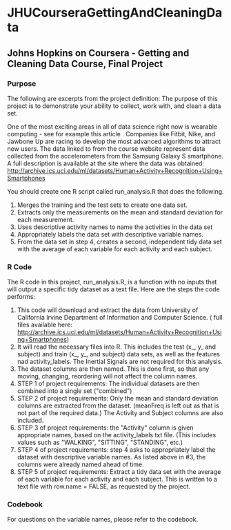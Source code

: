 # JHUCourseraGettingAndCleaningData
## Johns Hopkins on Coursera - Getting and Cleaning Data Course, Final Project

### Purpose
The following are excerpts from the project definition:
The purpose of this project is to demonstrate your ability to collect, work with, and clean a data set.

One of the most exciting areas in all of data science right now is wearable computing - see for example this article . Companies like Fitbit, Nike, and Jawbone Up are racing to develop the most advanced algorithms to attract new users. The data linked to from the course website represent data collected from the accelerometers from the Samsung Galaxy S smartphone. A full description is available at the site where the data was obtained: http://archive.ics.uci.edu/ml/datasets/Human+Activity+Recognition+Using+Smartphones

You should create one R script called run_analysis.R that does the following.
1. Merges the training and the test sets to create one data set.
2. Extracts only the measurements on the mean and standard deviation for each measurement.
3. Uses descriptive activity names to name the activities in the data set
4. Appropriately labels the data set with descriptive variable names.
5. From the data set in step 4, creates a second, independent tidy data set with the average of each variable for each activity and each subject.

### R Code
The R code in this project, run_analysis.R, is a function with no inputs that will output a specific tidy dataset as a text file. Here are the steps the code performs:
1. This code will download and extract the data from University of California Irvine Department of Information and Computer Science. ( full files available here: http://archive.ics.uci.edu/ml/datasets/Human+Activity+Recognition+Using+Smartphones)
2. It will read the necessary files into R. This includes the test (x_, y_ and subject) and train (x_, y_, and subject) data sets, as well as the features nad activity_labels. The Inertial Signals are not required for this analysis.
3. The dataset columns are then named. This is done first, so that any moving, changing, reordering will not affect the column names.
4. STEP 1 of project requirements: The individual datasets are then combined into a single set ("combined")
5. STEP 2 of project requirements: Only the mean and standard deviation columns are extracted from the dataset. (meanFreq is left out as that is not part of the required data.) The Activity and Subject columns are also included.
6. STEP 3 of project requirements: the "Activity" column is given appropriate names, based on the activity_labels txt file. (This includes values such as "WALKING", "SITTING", "STANDING", etc.)
7. STEP 4 of project requirements: step 4 asks to appropriately label the dataset with descriptive variable names. As listed above in #3, the columns were already named ahead of time.
8. STEP 5 of project requirements: Extract a tidy data set with the average of each variable for each activity and each subject. This is written to a text file with row.name = FALSE, as requested by the project.

### Codebook
For questions on the variable names, please refer to the codebook.
